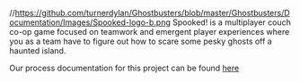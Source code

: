 //https://github.com/turnerdylan/Ghostbusters/blob/master/Ghostbusters/Documentation/Images/Spooked-logo-b.png
Spooked! is a multiplayer couch co-op game focused on teamwork and emergent player experiences where you as a team have to figure out how to scare some pesky ghosts off a haunted island. 

Our process documentation for this project can be found [here](https://github.com/turnerdylan/Ghostbusters/tree/master/Ghostbusters/Documentation)
